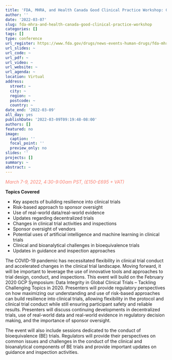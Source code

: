```yaml
---
title: 'FDA, MHRA, and Health Canada Good Clinical Practice Workshop: Global Clinical Trials – Considerations and Lessons Learned from the Changing Landscape'
author: ''
date: '2022-03-07'
slug: fda-mhra-and-health-canada-good-clinical-practice-workshop
categories: []
tags: []
type: conference
url_register: https://www.fda.gov/drugs/news-events-human-drugs/fda-mhra-and-health-canada-good-clinical-practice-workshop-global-clinical-trials-considerations-and
url_slides: ~
url_code: ~
url_pdf: ~
url_video: ~
url_website: ~
url_agenda: ~
location: Virtual
address:
  street: ~
  city: ~
  region: ~
  postcode: ~
  country: ~
date_end: '2022-03-09'
all_day: yes
publishDate: '2022-03-09T09:19:48-08:00'
authors: []
featured: no
image:
  caption: ''
  focal_point: ''
  preview_only: no
slides: ''
projects: []
summary: ~
abstract: ~
---
```

<span style="color: salmon;">*March 7-9, 2022, 4:30-9:00am PST, (£150-£695 + VAT)*</span>

<!--more-->
**Topics Covered**  

- Key aspects of building resilience into clinical trials  
- Risk-based approach to sponsor oversight  
- Use of real-world data/real-world evidence  
- Updates regarding decentralized trials  
- Changes in clinical trial activities and inspections  
- Sponsor oversight of vendors  
- Potential uses of artificial intelligence and machine learning in clinical trials  
- Clinical and bioanalytical challenges in bioequivalence trials  
- Updates in guidance and inspection approaches  

The COVID-19 pandemic has necessitated flexibility in clinical trial conduct and accelerated changes in the clinical trial landscape. Moving forward, it will be important to leverage the use of innovative tools and approaches to trial design, conduct, and inspections. This event will build on the February 2020 GCP Symposium: Data Integrity in Global Clinical Trials – Tackling Challenging Topics in 2020. Presenters will provide regulatory perspectives on how maximizing our understanding and use of risk-based approaches can build resilience into clinical trials, allowing flexibility in the protocol and clinical trial conduct while still ensuring participant safety and reliable results. Presenters will discuss continuing developments in decentralized trials, use of real-world data and real-world evidence in regulatory decision making, and the importance of sponsor oversight.  

The event will also include sessions dedicated to the conduct of bioequivalence (BE) trials. Regulators will provide their perspectives on common issues and challenges in the conduct of the clinical and bioanalytical components of BE trials and provide important updates on guidance and inspection activities.  